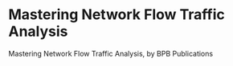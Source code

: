 # Mastering Network Flow Traffic Analysis
 Mastering Network Flow Traffic Analysis, by BPB Publications
